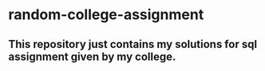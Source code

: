 # random-college-assignment
## This repository just contains my solutions for sql assignment given by my college.
